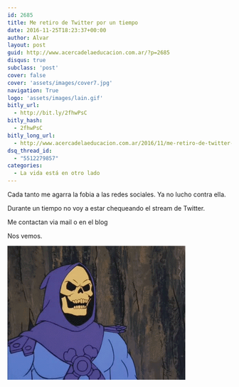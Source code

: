 ```yaml
---
id: 2685
title: Me retiro de Twitter por un tiempo
date: 2016-11-25T18:23:37+00:00
author: Alvar
layout: post
guid: http://www.acercadelaeducacion.com.ar/?p=2685
disqus: true
subclass: 'post'
cover: false
cover: 'assets/images/cover7.jpg'
navigation: True
logo: 'assets/images/lain.gif'
bitly_url:
  - http://bit.ly/2fhwPsC
bitly_hash:
  - 2fhwPsC
bitly_long_url:
  - http://www.acercadelaeducacion.com.ar/2016/11/me-retiro-de-twitter-por-us-tiempo/
dsq_thread_id:
  - "5512279857"
categories:
  - La vida está en otro lado
---
```

Cada tanto me agarra la fobia a las redes sociales. Ya no lucho contra ella.

Durante un tiempo no voy a estar chequeando el stream de Twitter.

Me contactan via mail o en el blog

Nos vemos.

![](wp-content/uploads/2016/11/wp-1480109207947.gif)
